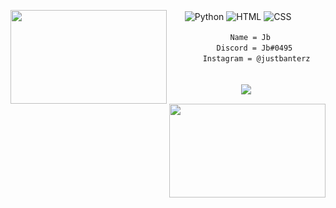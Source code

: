 
<img align="left" src="https://cdn.discordapp.com/attachments/965651136453414972/970637534923206686/image4_1.jpeg" height= "150" width="250" /> <img align="right" src="https://cdn.discordapp.com/attachments/965651136453414972/970637533958537266/IMG_6209.jpg" height= "150" width="250" />



ㅤㅤ![Python](https://img.shields.io/badge/Python-3776AB?style=for-the-badge&logo=python&logoColor=white)
![HTML](https://img.shields.io/badge/HTML-E34F26?style=for-the-badge&logo=html5&logoColor=white)
![CSS](https://img.shields.io/badge/CSS-1572B6?style=for-the-badge&logo=css3&logoColor=white)
```
ㅤㅤㅤㅤㅤㅤㅤㅤㅤName = Jb
ㅤㅤㅤㅤㅤㅤㅤDiscord = Jb#0495
ㅤㅤㅤㅤㅤInstagram = @justbanterz
```
ㅤㅤㅤㅤㅤㅤㅤㅤㅤㅤㅤㅤㅤㅤㅤㅤㅤㅤㅤㅤㅤㅤㅤㅤㅤㅤㅤㅤ![](https://komarev.com/ghpvc/?username=szg&style=plastic&label=Profile+Views)
<!---
jxshb/jxshb is a ✨ special ✨ repository because its `README.md` (this file) appears on your GitHub profile.
You can click the Preview link to take a look at your changes.
--->
